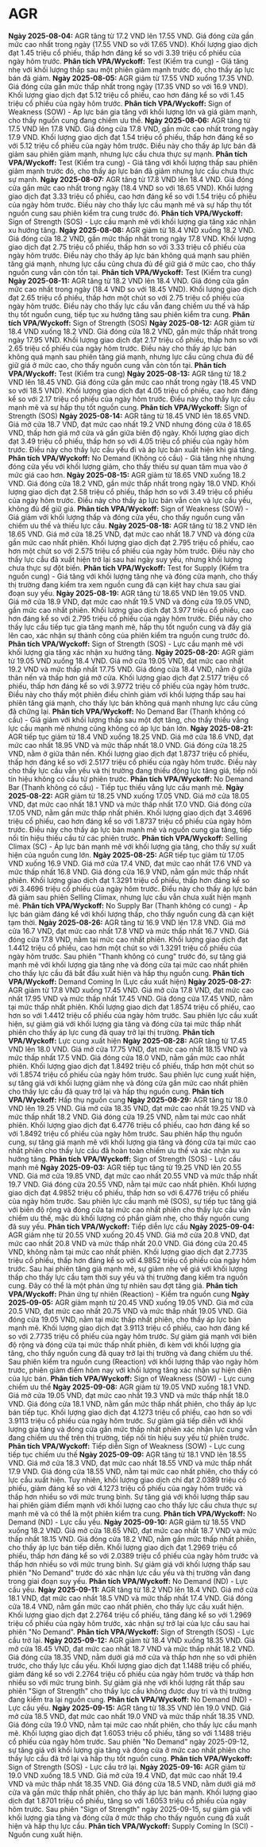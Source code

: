 # AGR

**Ngày 2025-08-04:** AGR tăng từ 17.2 VND lên 17.55 VND. Giá đóng cửa gần mức cao nhất trong ngày (17.55 VND so với 17.65 VND). Khối lượng giao dịch đạt 1.45 triệu cổ phiếu, thấp hơn đáng kể so với 3.39 triệu cổ phiếu của ngày hôm trước. **Phân tích VPA/Wyckoff:** Test (Kiểm tra cung) - Giá tăng nhẹ với khối lượng thấp sau một phiên giảm mạnh trước đó, cho thấy áp lực bán đã giảm.
**Ngày 2025-08-05:** AGR giảm từ 17.55 VND xuống 17.35 VND. Giá đóng cửa gần mức thấp nhất trong ngày (17.35 VND so với 16.9 VND). Khối lượng giao dịch đạt 5.12 triệu cổ phiếu, cao hơn đáng kể so với 1.45 triệu cổ phiếu của ngày hôm trước. **Phân tích VPA/Wyckoff:** Sign of Weakness (SOW) - Áp lực bán gia tăng với khối lượng lớn và giá giảm mạnh, cho thấy nguồn cung đang chiếm ưu thế.
**Ngày 2025-08-06:** AGR tăng từ 17.5 VND lên 17.8 VND. Giá đóng cửa 17.8 VND, gần mức cao nhất trong ngày 17.9 VND. Khối lượng giao dịch đạt 1.54 triệu cổ phiếu, thấp hơn đáng kể so với 5.12 triệu cổ phiếu của ngày hôm trước. Điều này cho thấy áp lực bán đã giảm sau phiên giảm mạnh, nhưng lực cầu chưa thực sự mạnh. **Phân tích VPA/Wyckoff:** Test (Kiểm tra cung) - Giá tăng với khối lượng thấp sau phiên giảm mạnh trước đó, cho thấy áp lực bán đã giảm nhưng lực cầu chưa thực sự mạnh.
**Ngày 2025-08-07:** AGR tăng từ 17.8 VND lên 18.4 VND. Giá đóng cửa gần mức cao nhất trong ngày (18.4 VND so với 18.65 VND). Khối lượng giao dịch đạt 3.33 triệu cổ phiếu, cao hơn đáng kể so với 1.54 triệu cổ phiếu của ngày hôm trước. Điều này cho thấy lực cầu mạnh mẽ và sự hấp thụ tốt nguồn cung sau phiên kiểm tra cung trước đó. **Phân tích VPA/Wyckoff:** Sign of Strength (SOS) - Lực cầu mạnh mẽ với khối lượng gia tăng xác nhận xu hướng tăng.
**Ngày 2025-08-08:** AGR giảm từ 18.4 VND xuống 18.2 VND. Giá đóng cửa 18.2 VND, gần mức thấp nhất trong ngày 17.8 VND. Khối lượng giao dịch đạt 2.75 triệu cổ phiếu, thấp hơn so với 3.33 triệu cổ phiếu của ngày hôm trước. Điều này cho thấy áp lực bán không quá mạnh sau phiên tăng giá mạnh, nhưng lực cầu cũng chưa đủ để giữ giá ở mức cao, cho thấy nguồn cung vẫn còn tồn tại. **Phân tích VPA/Wyckoff:** Test (Kiểm tra cung)
**Ngày 2025-08-11:** AGR tăng từ 18.2 VND lên 18.4 VND. Giá đóng cửa gần mức cao nhất trong ngày (18.4 VND so với 18.45 VND). Khối lượng giao dịch đạt 2.65 triệu cổ phiếu, thấp hơn một chút so với 2.75 triệu cổ phiếu của ngày hôm trước. Điều này cho thấy lực cầu vẫn đang chiếm ưu thế và hấp thụ tốt nguồn cung, tiếp tục xu hướng tăng sau phiên kiểm tra cung. **Phân tích VPA/Wyckoff:** Sign of Strength (SOS)
**Ngày 2025-08-12:** AGR giảm từ 18.4 VND xuống 18.2 VND. Giá đóng cửa 18.2 VND, gần mức thấp nhất trong ngày 17.95 VND. Khối lượng giao dịch đạt 2.17 triệu cổ phiếu, thấp hơn so với 2.65 triệu cổ phiếu của ngày hôm trước. Điều này cho thấy áp lực bán không quá mạnh sau phiên tăng giá mạnh, nhưng lực cầu cũng chưa đủ để giữ giá ở mức cao, cho thấy nguồn cung vẫn còn tồn tại. **Phân tích VPA/Wyckoff:** Test (Kiểm tra cung)
**Ngày 2025-08-13:** AGR tăng từ 18.2 VND lên 18.45 VND. Giá đóng cửa gần mức cao nhất trong ngày (18.45 VND so với 18.5 VND). Khối lượng giao dịch đạt 4.05 triệu cổ phiếu, cao hơn đáng kể so với 2.17 triệu cổ phiếu của ngày hôm trước. Điều này cho thấy lực cầu mạnh mẽ và sự hấp thụ tốt nguồn cung. **Phân tích VPA/Wyckoff:** Sign of Strength (SOS)
**Ngày 2025-08-14:** AGR tăng từ 18.45 VND lên 18.65 VND. Giá mở cửa 18.7 VND, đạt mức cao nhất 19.2 VND nhưng đóng cửa ở 18.65 VND, thấp hơn giá mở cửa và gần giữa biên độ ngày. Khối lượng giao dịch đạt 3.49 triệu cổ phiếu, thấp hơn so với 4.05 triệu cổ phiếu của ngày hôm trước. Điều này cho thấy lực cầu yếu đi và áp lực bán xuất hiện khi giá tăng. **Phân tích VPA/Wyckoff:** No Demand (Không có cầu) - Giá tăng nhẹ nhưng đóng cửa yếu với khối lượng giảm, cho thấy thiếu sự quan tâm mua vào ở mức giá cao hơn.
**Ngày 2025-08-15:** AGR giảm từ 18.65 VND xuống 18.2 VND. Giá đóng cửa 18.2 VND, gần mức thấp nhất trong ngày 18.0 VND. Khối lượng giao dịch đạt 2.58 triệu cổ phiếu, thấp hơn so với 3.49 triệu cổ phiếu của ngày hôm trước. Điều này cho thấy áp lực bán vẫn còn và lực cầu yếu, không đủ để giữ giá. **Phân tích VPA/Wyckoff:** Sign of Weakness (SOW) - Giá giảm với khối lượng thấp và đóng cửa yếu, cho thấy nguồn cung vẫn chiếm ưu thế và thiếu lực cầu.
**Ngày 2025-08-18:** AGR tăng từ 18.2 VND lên 18.65 VND. Giá mở cửa 18.25 VND, đạt mức cao nhất 18.7 VND và đóng cửa gần mức cao nhất phiên. Khối lượng giao dịch đạt 2.795 triệu cổ phiếu, cao hơn một chút so với 2.575 triệu cổ phiếu của ngày hôm trước. Điều này cho thấy lực cầu đã xuất hiện trở lại sau hai ngày suy yếu, nhưng khối lượng chưa thực sự đột biến. **Phân tích VPA/Wyckoff:** Test for Supply (Kiểm tra nguồn cung) - Giá tăng với khối lượng tăng nhẹ và đóng cửa mạnh, cho thấy thị trường đang kiểm tra xem nguồn cung đã cạn kiệt hay chưa sau giai đoạn suy yếu.
**Ngày 2025-08-19:** AGR tăng từ 18.65 VND lên 19.05 VND. Giá mở cửa 18.9 VND, đạt mức cao nhất 19.5 VND và đóng cửa 19.05 VND, gần mức cao nhất phiên. Khối lượng giao dịch đạt 3.977 triệu cổ phiếu, cao hơn đáng kể so với 2.795 triệu cổ phiếu của ngày hôm trước. Điều này cho thấy lực cầu tiếp tục gia tăng mạnh mẽ, hấp thụ tốt nguồn cung và đẩy giá lên cao, xác nhận sự thành công của phiên kiểm tra nguồn cung trước đó. **Phân tích VPA/Wyckoff:** Sign of Strength (SOS) - Lực cầu mạnh mẽ với khối lượng gia tăng xác nhận xu hướng tăng.
**Ngày 2025-08-20:** AGR giảm từ 19.05 VND xuống 18.4 VND. Giá mở cửa 19.05 VND, đạt mức cao nhất 19.2 VND và mức thấp nhất 17.75 VND. Giá đóng cửa 18.4 VND, nằm ở giữa thân nến và thấp hơn giá mở cửa. Khối lượng giao dịch đạt 2.5177 triệu cổ phiếu, thấp hơn đáng kể so với 3.9772 triệu cổ phiếu của ngày hôm trước. Điều này cho thấy một phiên điều chỉnh giảm với khối lượng thấp sau hai phiên tăng giá mạnh, cho thấy lực bán không quá mạnh nhưng lực cầu cũng đã chững lại. **Phân tích VPA/Wyckoff:** No Demand Bar (Thanh không có cầu) - Giá giảm với khối lượng thấp sau một đợt tăng, cho thấy thiếu vắng lực cầu mạnh mẽ nhưng cũng không có áp lực bán lớn.
**Ngày 2025-08-21:** AGR tiếp tục giảm từ 18.4 VND xuống 18.25 VND. Giá mở cửa 18.6 VND, đạt mức cao nhất 18.95 VND và mức thấp nhất 18.0 VND. Giá đóng cửa 18.25 VND, nằm ở giữa thân nến. Khối lượng giao dịch đạt 1.8737 triệu cổ phiếu, thấp hơn đáng kể so với 2.5177 triệu cổ phiếu của ngày hôm trước. Điều này cho thấy lực cầu vẫn yếu và thị trường đang thiếu động lực tăng giá, tiếp nối tín hiệu không có cầu từ phiên trước. **Phân tích VPA/Wyckoff:** No Demand Bar (Thanh không có cầu) - Tiếp tục thiếu vắng lực cầu mạnh mẽ.
**Ngày 2025-08-22:** AGR giảm từ 18.25 VND xuống 17.05 VND. Giá mở cửa 18.05 VND, đạt mức cao nhất 18.1 VND và mức thấp nhất 17.0 VND. Giá đóng cửa 17.05 VND, nằm gần mức thấp nhất phiên. Khối lượng giao dịch đạt 3.4696 triệu cổ phiếu, cao hơn đáng kể so với 1.8737 triệu cổ phiếu của ngày hôm trước. Điều này cho thấy áp lực bán mạnh mẽ và nguồn cung gia tăng, tiếp nối tín hiệu thiếu cầu từ các phiên trước. **Phân tích VPA/Wyckoff:** Selling Climax (SC) - Áp lực bán mạnh mẽ với khối lượng gia tăng, cho thấy sự xuất hiện của nguồn cung lớn.
**Ngày 2025-08-25:** AGR tiếp tục giảm từ 17.05 VND xuống 16.9 VND. Giá mở cửa 17.4 VND, đạt mức cao nhất 17.6 VND và mức thấp nhất 16.8 VND. Giá đóng cửa 16.9 VND, nằm gần mức thấp nhất phiên. Khối lượng giao dịch đạt 1.3291 triệu cổ phiếu, thấp hơn đáng kể so với 3.4696 triệu cổ phiếu của ngày hôm trước. Điều này cho thấy áp lực bán đã giảm sau phiên Selling Climax, nhưng lực cầu vẫn chưa xuất hiện mạnh mẽ. **Phân tích VPA/Wyckoff:** No Supply Bar (Thanh không có cung) - Áp lực bán giảm đáng kể với khối lượng thấp, cho thấy nguồn cung đã cạn kiệt tạm thời.
**Ngày 2025-08-26:** AGR tăng từ 16.9 VND lên 17.8 VND. Giá mở cửa 16.7 VND, đạt mức cao nhất 17.8 VND và mức thấp nhất 16.7 VND. Giá đóng cửa 17.8 VND, nằm tại mức cao nhất phiên. Khối lượng giao dịch đạt 1.4412 triệu cổ phiếu, cao hơn một chút so với 1.3291 triệu cổ phiếu của ngày hôm trước. Sau phiên "Thanh không có cung" trước đó, sự tăng giá mạnh mẽ với khối lượng gia tăng nhẹ và đóng cửa tại mức cao nhất phiên cho thấy lực cầu đã bắt đầu xuất hiện và hấp thụ nguồn cung. **Phân tích VPA/Wyckoff:** Demand Coming In (Lực cầu xuất hiện)
**Ngày 2025-08-27:** AGR giảm từ 17.8 VND xuống 17.45 VND. Giá mở cửa 17.8 VND, đạt mức cao nhất 17.95 VND và mức thấp nhất 17.45 VND. Giá đóng cửa 17.45 VND, nằm tại mức thấp nhất phiên. Khối lượng giao dịch đạt 1.8574 triệu cổ phiếu, cao hơn so với 1.4412 triệu cổ phiếu của ngày hôm trước. Sau phiên lực cầu xuất hiện, sự giảm giá với khối lượng gia tăng và đóng cửa tại mức thấp nhất phiên cho thấy áp lực cung đã quay trở lại thị trường. **Phân tích VPA/Wyckoff:** Lực cung xuất hiện
**Ngày 2025-08-28:** AGR tăng từ 17.45 VND lên 18.0 VND. Giá mở cửa 17.75 VND, đạt mức cao nhất 18.15 VND và mức thấp nhất 17.5 VND. Giá đóng cửa 18.0 VND, nằm gần mức cao nhất phiên. Khối lượng giao dịch đạt 1.8492 triệu cổ phiếu, thấp hơn một chút so với 1.8574 triệu cổ phiếu của ngày hôm trước. Sau phiên lực cung xuất hiện, sự tăng giá với khối lượng giảm nhẹ và đóng cửa gần mức cao nhất phiên cho thấy lực cầu đã quay trở lại và hấp thụ nguồn cung. **Phân tích VPA/Wyckoff:** Hấp thụ nguồn cung
**Ngày 2025-08-29:** AGR tăng từ 18.0 VND lên 19.25 VND. Giá mở cửa 18.35 VND, đạt mức cao nhất 19.25 VND và mức thấp nhất 18.2 VND. Giá đóng cửa 19.25 VND, nằm tại mức cao nhất phiên. Khối lượng giao dịch đạt 6.4776 triệu cổ phiếu, cao hơn đáng kể so với 1.8492 triệu cổ phiếu của ngày hôm trước. Sau phiên hấp thụ nguồn cung, sự tăng giá mạnh mẽ với khối lượng gia tăng và đóng cửa tại mức cao nhất phiên cho thấy lực cầu đã hoàn toàn chiếm ưu thế và xác nhận xu hướng tăng. **Phân tích VPA/Wyckoff:** Sign of Strength (SOS) - Lực cầu mạnh mẽ
**Ngày 2025-09-03:** AGR tiếp tục tăng từ 19.25 VND lên 20.55 VND. Giá mở cửa 19.85 VND, đạt mức cao nhất 20.55 VND và mức thấp nhất 19.7 VND. Giá đóng cửa 20.55 VND, nằm tại mức cao nhất phiên. Khối lượng giao dịch đạt 4.9852 triệu cổ phiếu, thấp hơn so với 6.4776 triệu cổ phiếu của ngày hôm trước. Sau phiên lực cầu mạnh mẽ (SOS), sự tiếp tục tăng giá với biên độ rộng và đóng cửa tại mức cao nhất phiên cho thấy lực cầu vẫn chiếm ưu thế, mặc dù khối lượng có phần giảm nhẹ, cho thấy nguồn cung đã suy yếu. **Phân tích VPA/Wyckoff:** Tiếp diễn lực cầu
**Ngày 2025-09-04:** AGR giảm nhẹ từ 20.55 VND xuống 20.45 VND. Giá mở cửa 20.8 VND, đạt mức cao nhất 20.8 VND và mức thấp nhất 20.0 VND. Giá đóng cửa 20.45 VND, không nằm tại mức cao nhất phiên. Khối lượng giao dịch đạt 2.7735 triệu cổ phiếu, thấp hơn đáng kể so với 4.9852 triệu cổ phiếu của ngày hôm trước. Sau hai phiên tăng giá mạnh mẽ, sự giảm nhẹ về giá với khối lượng thấp cho thấy lực cầu tạm thời suy yếu và thị trường đang kiểm tra nguồn cung. Đây có thể là một phản ứng tự nhiên sau đợt tăng giá. **Phân tích VPA/Wyckoff:** Phản ứng tự nhiên (Reaction) - Kiểm tra nguồn cung
**Ngày 2025-09-05:** AGR giảm mạnh từ 20.45 VND xuống 19.05 VND. Giá mở cửa 20.5 VND, đạt mức cao nhất 20.75 VND và mức thấp nhất 19.05 VND. Giá đóng cửa 19.05 VND, nằm tại mức thấp nhất phiên, cho thấy áp lực bán mạnh mẽ. Khối lượng giao dịch đạt 3.9113 triệu cổ phiếu, cao hơn đáng kể so với 2.7735 triệu cổ phiếu của ngày hôm trước. Sự giảm giá mạnh với biên độ rộng và đóng cửa tại mức thấp nhất phiên, đi kèm với khối lượng gia tăng, cho thấy nguồn cung đã quay trở lại thị trường và đang chiếm ưu thế. Sau phiên kiểm tra nguồn cung (Reaction) với khối lượng thấp vào ngày hôm trước, phiên giảm điểm hôm nay với khối lượng tăng xác nhận sự hiện diện của lực bán. **Phân tích VPA/Wyckoff:** Sign of Weakness (SOW) - Lực cung chiếm ưu thế
**Ngày 2025-09-08:** AGR giảm từ 19.05 VND xuống 18.1 VND. Giá mở cửa 19.05 VND, đạt mức cao nhất 19.3 VND và mức thấp nhất 18.0 VND. Giá đóng cửa 18.1 VND, nằm gần mức thấp nhất phiên, cho thấy áp lực bán tiếp tục. Khối lượng giao dịch đạt 4.1273 triệu cổ phiếu, cao hơn so với 3.9113 triệu cổ phiếu của ngày hôm trước. Sự giảm giá tiếp diễn với khối lượng gia tăng và đóng cửa gần mức thấp nhất phiên xác nhận lực cung vẫn đang chiếm ưu thế trên thị trường, tiếp nối tín hiệu suy yếu từ phiên trước. **Phân tích VPA/Wyckoff:** Tiếp diễn Sign of Weakness (SOW) - Lực cung tiếp tục chiếm ưu thế
**Ngày 2025-09-09:** AGR tăng từ 18.1 VND lên 18.55 VND. Giá mở cửa 18.3 VND, đạt mức cao nhất 18.55 VND và mức thấp nhất 17.9 VND. Giá đóng cửa 18.55 VND, nằm tại mức cao nhất phiên, cho thấy có lực cầu xuất hiện. Tuy nhiên, khối lượng giao dịch chỉ đạt 2.0389 triệu cổ phiếu, giảm đáng kể so với 4.1273 triệu cổ phiếu của ngày hôm trước và thấp hơn nhiều so với mức trung bình. Sự tăng giá với khối lượng thấp sau hai phiên giảm điểm mạnh với khối lượng cao cho thấy lực cầu chưa thực sự mạnh mẽ và có thể là một phiên kiểm tra cung. **Phân tích VPA/Wyckoff:** No Demand (ND) - Lực cầu yếu.
**Ngày 2025-09-10:** AGR giảm từ 18.55 VND xuống 18.2 VND. Giá mở cửa 18.65 VND, đạt mức cao nhất 18.7 VND và mức thấp nhất 18.15 VND. Giá đóng cửa 18.2 VND, nằm gần mức thấp nhất phiên, cho thấy áp lực bán tiếp diễn. Khối lượng giao dịch đạt 1.2969 triệu cổ phiếu, thấp hơn đáng kể so với 2.0389 triệu cổ phiếu của ngày hôm trước và thấp hơn nhiều so với mức trung bình. Sự giảm giá với khối lượng thấp sau phiên "No Demand" trước đó xác nhận lực cầu yếu và thị trường vẫn đang trong giai đoạn suy yếu. **Phân tích VPA/Wyckoff:** No Demand (ND) - Lực cầu yếu.
**Ngày 2025-09-11:** AGR tăng từ 18.2 VND lên 18.4 VND. Giá mở cửa 18.1 VND, đạt mức cao nhất 18.5 VND và mức thấp nhất 17.4 VND. Giá đóng cửa 18.4 VND, nằm gần mức cao nhất phiên, cho thấy lực cầu xuất hiện. Khối lượng giao dịch đạt 2.2764 triệu cổ phiếu, tăng đáng kể so với 1.2969 triệu cổ phiếu của ngày hôm trước, xác nhận sự trở lại của lực cầu sau hai phiên "No Demand". **Phân tích VPA/Wyckoff:** Sign of Strength (SOS) - Lực cầu trở lại.
**Ngày 2025-09-12:** AGR giảm từ 18.4 VND xuống 18.35 VND. Giá mở cửa 18.45 VND, đạt mức cao nhất 18.7 VND và mức thấp nhất 18.2 VND. Giá đóng cửa 18.35 VND, nằm dưới giá mở cửa và thấp hơn nhẹ so với phiên trước, cho thấy lực cầu yếu. Khối lượng giao dịch đạt 1.1488 triệu cổ phiếu, giảm đáng kể so với 2.2764 triệu cổ phiếu của ngày hôm trước và thấp hơn nhiều so với mức trung bình. Sự giảm giá nhẹ với khối lượng rất thấp sau phiên "Sign of Strength" cho thấy lực cầu không được duy trì và thị trường đang kiểm tra lại nguồn cung. **Phân tích VPA/Wyckoff:** No Demand (ND) - Lực cầu yếu.
**Ngày 2025-09-15:** AGR tăng từ 18.35 VND lên 19.0 VND. Giá mở cửa 18.5 VND, đạt mức cao nhất 19.0 VND và mức thấp nhất 18.35 VND. Giá đóng cửa 19.0 VND, nằm tại mức cao nhất phiên, cho thấy lực cầu mạnh mẽ. Khối lượng giao dịch đạt 1.6053 triệu cổ phiếu, tăng so với 1.1488 triệu cổ phiếu của ngày hôm trước. Sau phiên "No Demand" ngày 2025-09-12, sự tăng giá với khối lượng gia tăng và đóng cửa ở mức cao nhất phiên cho thấy lực cầu đã trở lại và hấp thụ tốt nguồn cung. **Phân tích VPA/Wyckoff:** Sign of Strength (SOS) - Lực cầu trở lại.
**Ngày 2025-09-16:** AGR giảm từ 19.0 VND xuống 18.5 VND. Giá mở cửa 19.4 VND, đạt mức cao nhất 19.4 VND và mức thấp nhất 18.35 VND. Giá đóng cửa 18.5 VND, nằm dưới giá mở cửa và gần mức thấp nhất phiên, cho thấy áp lực bán mạnh. Khối lượng giao dịch đạt 1.8701 triệu cổ phiếu, tăng so với 1.6053 triệu cổ phiếu của ngày hôm trước. Sau phiên "Sign of Strength" ngày 2025-09-15, sự giảm giá với khối lượng gia tăng và đóng cửa ở mức thấp cho thấy nguồn cung đã xuất hiện và hấp thụ lực cầu. **Phân tích VPA/Wyckoff:** Supply Coming In (SCI) - Nguồn cung xuất hiện.
